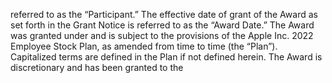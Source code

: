 referred to as the “Participant.” The effective date of grant of the Award as set forth in the Grant Notice is
referred  to  as  the  “Award  Date.”  The  Award  was  granted  under  and  is  subject  to  the  provisions  of  the
Apple Inc. 2022 Employee Stock Plan, as amended from time to time (the “Plan”). Capitalized terms are
defined  in  the  Plan  if  not  defined  herein.  The  Award  is  discretionary  and  has  been  granted  to  the